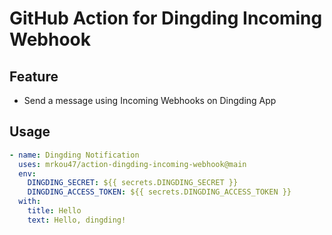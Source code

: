# GitHub Action for Dingding Incoming Webhook

## Feature

- Send a message using Incoming Webhooks on Dingding App

## Usage

```yaml
- name: Dingding Notification
  uses: mrkou47/action-dingding-incoming-webhook@main
  env:
    DINGDING_SECRET: ${{ secrets.DINGDING_SECRET }}
    DINGDING_ACCESS_TOKEN: ${{ secrets.DINGDING_ACCESS_TOKEN }}
  with:
    title: Hello
    text: Hello, dingding!
```
